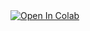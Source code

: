 <a target="_blank" href="https://colab.research.google.com/github/https://colab.research.google.com/drive/1EdL1_j3Vb7CuDpmzaSKm2NnzIAkeHR-e?usp=sharing">
  <img src="https://colab.research.google.com/assets/colab-badge.svg" alt="Open In Colab"/>
</a>
